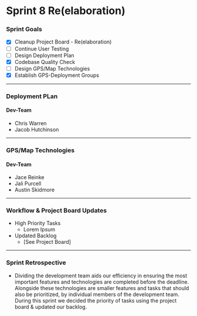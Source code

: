 # Sprint 8 Re(elaboration)

### Sprint Goals
- [X] Cleanup Project Board - Re(elaboration)
- [ ] Continue User Testing
- [ ] Design Deployment Plan
- [X] Codebase Quality Check
- [ ] Design GPS/Map Technologies
- [X] Establish GPS-Deployment Groups

---

### Deployment PLan

#### Dev-Team
* Chris Warren
* Jacob Hutchinson

---

### GPS/Map Technologies

#### Dev-Team
* Jace Reinke
* Jali Purcell
* Austin Skidmore

---

### Workflow & Project Board Updates
* High Priority Tasks
  * Lorem Ipsum
* Updated Backlog
  * [See Project Board]

---

### Sprint Retrospective
* Dividing the development team aids our efficiency in ensuring the most important features and technologies are completed before the deadline. Alongside these technologies are smaller features and tasks that should also be prioritized, by individual members of the development team. During this sprint we decided the priority of tasks using the project board & updated our backlog. 
